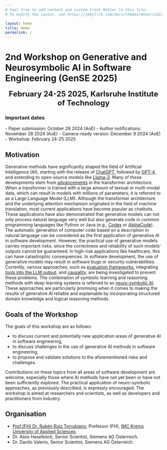 ```yaml
---
# Feel free to add content and custom Front Matter to this file.
# To modify the layout, see https://jekyllrb.com/docs/themes/#overriding-theme-defaults

layout: home
title: Home
permalink: /
---
```


# 2nd Workshop on Generative and Neurosymbolic AI in Software Engineering (GenSE 2025)

<center><font size="5"><b>February 24-25 2025, Karlsruhe Institute of Technology </b></font></center>

<p></p>
<h3><b>Important dates</b></h3>
- Paper submission: October 28 2024 (AoE)
- Author notifications: November 28 2024 (AoE)  
- Camera-ready version: December 9 2024 (AoE)  
- Workshop: February 24-25 2025


## Motivation

Generative methods have significantly shaped the field of Artificial Intelligence (AI), starting with the release of [ChatGPT](https://chatgpt.com), followed by [GPT-4](https://arxiv.org/abs/2303.08774), and extending to open-source models like [Llama-3](https://arxiv.org/abs/2407.21783). Many of these developments stem from [advancements](https://arxiv.org/abs/1706.03762) in the transformer architecture. When a transformer is trained with a large amount of textual or multi-modal data, which can result in models with millions of parameters, it is referred to as a Large Language Model (LLM). Although the transformer architecture and the underlying attention mechanism originated in the field of machine translation, most current applications have become popular as chatbots. These applications have also demonstrated that generative models can not only process natural language very well but also generate code in common programming languages like Python or Java (e.g., [Codex](https://arxiv.org/abs/2107.03374) or [AlphaCode](https://arxiv.org/abs/2203.07814)). The automatic generation of computer code based on a description in natural language can be considered as the first application of generative AI in software development. However, the practical use of generative models carries important risks, since the correctness and reliability of such models' outputs cannot be guaranteed. In high-risk applications like healthcare, this can have catastrophic consequences. In software development, the use of generative models may result in software bugs or security vulnerabilities. Currently, various approaches, such as [evaluation frameworks](https://arxiv.org/abs/2302.04012), integrating [tools into the LLM output](https://arxiv.org/abs/2205.12255), and [causality](https://arxiv.org/abs/2112.02505), are being investigated to prevent these problems. The combination of symbolic learning and reasoning methods with deep learning systems is referred to as [neuro-symbolic AI](https://arxiv.org/abs/2012.05876). These approaches are particularly promising when it comes to making the results of generative AI reliable and explainable by incorporating structured domain knowledge and logical reasoning methods.

## Goals of the Workshop 
The goals of this workshop are as follows: 
- to discuss current and potentially new application areas of generative AI in software engineering,
- to discuss challenges in the use of generative AI methods in software engineering, 
- to propose and validate solutions to the aforementioned risks and challenges. 

Contributions on these topics from all areas of software development are welcome, especially those where AI methods have not yet been or have not been sufficiently explored. The practical application of neuro-symbolic approaches, as previously described, is expressly encouraged. The workshop is aimed at researchers and scientists, as well as developers and practitioners from industry.

## Organisation
- [Prof.(FH) Dr. Rubén Ruiz Torrubiano](https://research.imc.ac.at/de/persons/ruben-ruiz-torrubiano), Professor (FH), [IMC Krems University of Applied Sciences](https://www.imc.ac.at/).
- Dr. Alois Haselböck, Senior Scientist, Siemens AG Österreich.
- Dr. Danilo Valerio, Senior Scientist, Siemens AG Österreich.

